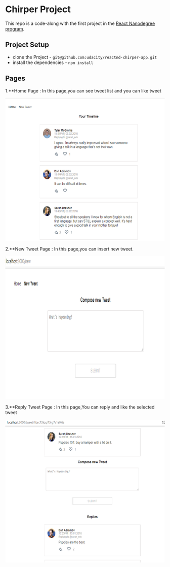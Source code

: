 # Chirper Project

This repo is a code-along with the first project in the [React Nanodegree program](https://www.udacity.com/course/react-nanodegree--nd019).


## Project Setup

* clone the Project - `git@github.com:udacity/reactnd-chirper-app.git`
* install the dependencies - `npm install`

## Pages

1.**Home Page : In this page,you can see tweet list and you can like tweet

<p align="center">
<img src="https://github.com/arzuustun/chirper-app/blob/main/HomePageChirper.PNG" height="450"/>
</p>

2.**New Tweet Page : In this page,you can insert new tweet.

<p align="center">
<img src="https://github.com/arzuustun/chirper-app/blob/main/NewTweet.PNG" height="450"/>
</p>

3.**Reply Tweet Page : In this page,You can reply and like the selected tweet 

<p align="center">
<img src="https://github.com/arzuustun/chirper-app/blob/main/excerptTweet.PNG" height="450"/>
</p>
